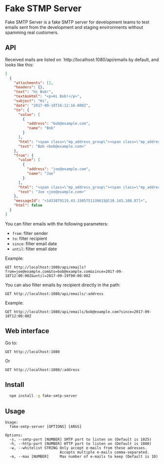 
# Fake STMP Server

Fake SMTP Server is a fake SMTP server for development teams to test emails sent from the development and staging 
environments without spamming real customers.

## API

Received mails are listed on `http://localhost:1080/api/emails by default, and looks like this:

```json
[
  {
    "attachments": [],
    "headers": {},
    "text": "Hi Bob!",
    "textAsHtml": "<p>Hi Bob!</p>",
    "subject": "Hi",
    "date": "2017-09-18T16:12:16.000Z",
    "to": {
      "value": [
        {
          "address": "bob@example.com",
          "name": "Bob"
        }
      ],
      "html": "<span class=\"mp_address_group\"><span class=\"mp_address_name\">Bob</span> &lt;<a href=\"mailto:bob@example.com\" class=\"mp_address_email\">bob@example.com</a>&gt;</span>",
      "text": "Bob <bob@example.com>"
    },
    "from": {
      "value": [
        {
          "address": "joe@example.com",
          "name": "Joe"
        }
      ],
      "html": "<span class=\"mp_address_group\"><span class=\"mp_address_name\">Joe</span> &lt;<a href=\"mailto:joe@example.com\" class=\"mp_address_email\">joe@example.com</a>&gt;</span>",
      "text": "Joe <joe@example.com>"
    },
    "messageId": "<1433879119.43.1505751136615@[10.143.108.87]>",
    "html": false
  }
]
```

You can filter emails with the following parameters:

 * `from`: filter sender
 * `to`: filter recipient
 * `since`: filter email date
 * `until`: filter email date
 
Example:

    GET http://localhost:1080/api/emails?from=joe@example.com&to=bob@example.com&since=2017-09-18T12:00:00Z&until=2017-09-19T00:00:00Z

You can also filter emails by recipient directly in the path: 

    GET http://localhost:1080/api/emails/:address

Example:

    GET http://localhost:1080/api/emails/bob@example.com?since=2017-09-18T12:00:00Z

## Web interface

Go to:

    GET http://localhost:1080

Or

    GET http://localhost:1080/:address

## Install

```bash
  npm install -g fake-smtp-server
```

## Usage

    Usage:
      fake-smtp-server [OPTIONS] [ARGS]
    
    Options: 
      -s, --smtp-port [NUMBER] SMTP port to listen on (Default is 1025)
      -h, --http-port [NUMBER] HTTP port to listen on (Default is 1080)
      -w, --whitelist STRING Only accept e-mails from these adresses. 
                             Accepts multiple e-mails comma-separated.
      -m, --max [NUMBER]     Max number of e-mails to keep (Default is 10)
